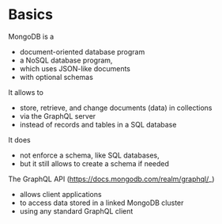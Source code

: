 # Basics

MongoDB is a

- document-oriented database program
- a NoSQL database program,
- which uses JSON-like documents
- with optional schemas

It allows to

- store, retrieve, and change documents (data) in collections
- via the GraphQL server
- instead of records and tables in a SQL database

It does

- not enforce a schema, like SQL databases,
- but it still allows to create a schema if needed

The GraphQL API (https://docs.mongodb.com/realm/graphql/_)

- allows client applications
- to access data stored in a linked MongoDB cluster
- using any standard GraphQL client
